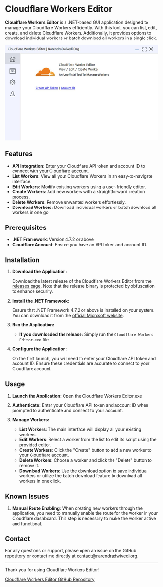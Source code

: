 # Cloudflare Workers Editor

**Cloudflare Workers Editor** is a .NET-based GUI application designed to manage your Cloudflare Workers efficiently. With this tool, you can list, edit, create, and delete Cloudflare Workers. Additionally, it provides options to download individual workers or batch download all workers in a single click.

![Cloudflare Workers Editor Screenshot](https://github.com/NarendraDwivedi/Cloudflare-Workers-Editor/raw/main/cloudflareworkerseditor.JPG)

## Features

- **API Integration**: Enter your Cloudflare API token and account ID to connect with your Cloudflare account.
- **List Workers**: View all your Cloudflare Workers in an easy-to-navigate interface.
- **Edit Workers**: Modify existing workers using a user-friendly editor.
- **Create Workers**: Add new workers with a straightforward creation process.
- **Delete Workers**: Remove unwanted workers effortlessly.
- **Download Workers**: Download individual workers or batch download all workers in one go.

## Prerequisites

- **.NET Framework**: Version 4.7.2 or above
- **Cloudflare Account**: Ensure you have an API token and account ID.

## Installation

1. **Download the Application:**

   Download the latest release of the Cloudflare Workers Editor from the [releases page](https://github.com/NarendraDwivedi/Cloudflare-Workers-Editor/releases). Note that the release binary is protected by obfuscation to enhance security.

2. **Install the .NET Framework:**

   Ensure that .NET Framework 4.7.2 or above is installed on your system. You can download it from the [official Microsoft website](https://dotnet.microsoft.com/download/dotnet-framework).

3. **Run the Application:**

   - **If you downloaded the release:** Simply run the `Cloudflare Workers Editor.exe` file.

4. **Configure the Application:**

   On the first launch, you will need to enter your Cloudflare API token and account ID. Ensure these credentials are accurate to connect to your Cloudflare account.

## Usage

1. **Launch the Application:**
   Open the Cloudflare Workers Editor.exe

2. **Authenticate:**
   Enter your Cloudflare API token and account ID when prompted to authenticate and connect to your account.

3. **Manage Workers:**
   - **List Workers**: The main interface will display all your existing workers.
   - **Edit Workers**: Select a worker from the list to edit its script using the provided editor.
   - **Create Workers**: Click the "Create" button to add a new worker to your Cloudflare account.
   - **Delete Workers**: Choose a worker and click the "Delete" button to remove it.
   - **Download Workers**: Use the download option to save individual workers or utilize the batch download feature to download all workers in one click.

## Known Issues

1. **Manual Route Enabling**: When creating new workers through the application, you need to manually enable the route for the worker in your Cloudflare dashboard. This step is necessary to make the worker active and functional.

## Contact

For any questions or support, please open an issue on the GitHub repository or contact me directly at [contact@narendradwivedi.org](mailto:contact@narendradwivedi.org).

---

Thank you for using Cloudflare Workers Editor!

[Cloudflare Workers Editor GitHub Repository](https://github.com/NarendraDwivedi/Cloudflare-Workers-Editor)
